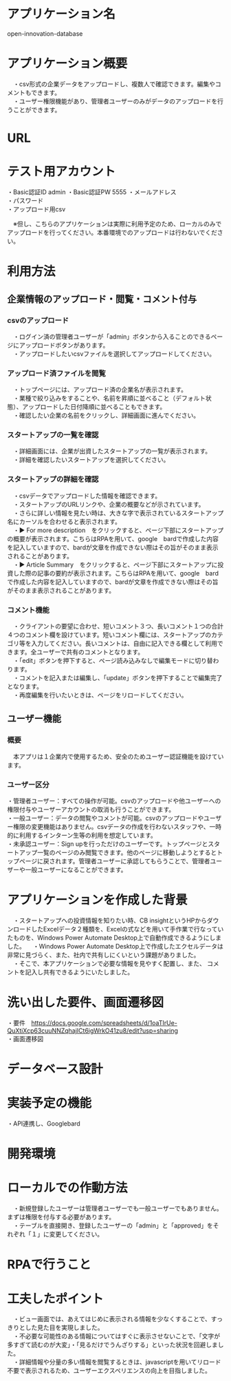 # アプリケーション名
open-innovation-database

# アプリケーション概要
　・csv形式の企業データをアップロードし、複数人で確認できます。編集やコメントもできます。  
　・ユーザー権限機能があり、管理者ユーザーのみがデータのアップロードを行うことができます。  

# URL

# テスト用アカウント
・Basic認証ID  admin
・Basic認証PW  5555
・メールアドレス  
・パスワード  
・アップロード用csv  
 
　※但し、こちらのアプリケーションは実際に利用予定のため、ローカルのみでアップロードを行ってください。本番環境でのアップロードは行わないでください。  
 
# 利用方法
## 企業情報のアップロード・閲覧・コメント付与
### csvのアップロード
　・ログイン済の管理者ユーザーが「admin」ボタンから入ることのできるページにアップロードボタンがあります。  
　・アップロードしたいcsvファイルを選択してアップロードしてください。  
### アップロード済ファイルを閲覧
　・トップページには、アップロード済の企業名が表示されます。  
　・業種で絞り込みをすることや、名前を昇順に並べること（デフォルト状態）、アップロードした日付降順に並べることもできます。  
　・確認したい企業の名前をクリックし、詳細画面に進んでください。  
### スタートアップの一覧を確認
　・詳細画面には、企業が出資したスタートアップの一覧が表示されます。  
　・詳細を確認したいスタートアップを選択してください。  
### スタートアップの詳細を確認
　・csvデータでアップロードした情報を確認できます。  
　・スタートアップのURLリンクや、企業の概要などが示されています。  
　・さらに詳しい情報を見たい時は、大きな字で表示されているスタートアップ名にカーソルを合わせると表示されます。  
　・▶️ For more description　をクリックすると、ページ下部にスタートアップの概要が表示されます。こちらはRPAを用いて、google　bardで作成した内容を記入していますので、bardが文章を作成できない際はその旨がそのまま表示されることがあります。  
　・▶️ Article Summary　をクリックすると、ページ下部にスタートアップに投資した際の記事の要約が表示されます。こちらはRPAを用いて、google　bardで作成した内容を記入していますので、bardが文章を作成できない際はその旨がそのまま表示されることがあります。  
### コメント機能
　・クライアントの要望に合わせ、短いコメント３つ、長いコメント１つの合計４つのコメント欄を設けています。短いコメント欄には、スタートアップのカテゴリ等を入力してください。長いコメントは、自由に記入できる欄として利用できます。全ユーザーで共有のコメントとなります。  
　・「edit」ボタンを押下すると、ページ読み込みなしで編集モードに切り替わります。  
　・コメントを記入または編集し、「update」ボタンを押下することで編集完了となります。  
　・再度編集を行いたいときは、ページをリロードしてください。  
## ユーザー機能
### 概要
　本アプリは１企業内で使用するため、安全のためユーザー認証機能を設けています。
### ユーザー区分
・管理者ユーザー：すべての操作が可能。csvのアップロードや他ユーザーへの権限付与やユーザーアカウントの取消も行うことができます。  
・一般ユーザー：データの閲覧やコメントが可能。csvのアップロードやユーザー権限の変更機能はありません。csvデータの作成を行わないスタッフや、一時的に利用するインターン生等の利用を想定しています。  
・未承認ユーザー：Sign upを行っただけのユーザーです。トップページとスタートアップ一覧のページのみ閲覧できます。他のページに移動しようとするとトップページに戻されます。管理者ユーザーに承認してもらうことで、管理者ユーザーや一般ユーザーになることができます。  

# アプリケーションを作成した背景
　・スタートアップへの投資情報を知りたい時、CB insightというHPからダウンロードしたExcelデータ２種類を、Excelの式などを用いて手作業で行なっていたものを、Windows Power Automate Desktop上で自動作成できるようにしました。
　・Windows Power Automate Desktop上で作成したエクセルデータは非常に見づらく、また、社内で共有しにくいという課題がありました。  
　・そこで、本アプリケーションで必要な情報を見やすく配置し、また、 コメントを記入し共有できるようにいたしました。
# 洗い出した要件、画面遷移図
・要件　https://docs.google.com/spreadsheets/d/1oaTIrUe-QuXtiXcp63cuuNNZqhajICt6igWrkO41zu8/edit?usp=sharing  
・画面遷移図

# データベース設計

# 実装予定の機能
・API連携し、Googlebard
# 開発環境

#
# ローカルでの作動方法
　・新規登録したユーザーは管理者ユーザーでも一般ユーザーでもありません。まずは権限を付与する必要があります。  
　・テーブルを直接開き、登録したユーザーの「admin」と「approved」をそれぞれ「１」に変更してください。

# RPAで行うこと

# 工夫したポイント
　・ビュー画面では、あえてはじめに表示される情報を少なくすることで、すっきりとした見た目を実現しました。  
　・不必要な可能性のある情報についてはすぐに表示させないことで、「文字が多すぎて読むのが大変」・「見るだけでうんざりする」といった状況を回避しました。  
　・詳細情報や分量の多い情報を閲覧するときは、javascriptを用いてリロード不要で表示されるため、ユーザーエクスペリエンスの向上を目指しました。